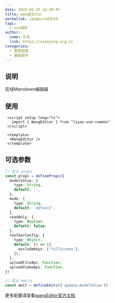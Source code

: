 ```yaml
---
date: 2025-03-25 16:30:07
title: wangEditor
permalink: /pages/ed3b10
tags:
  - vue组件
author:
  name: 华总
  link: https://xiaoying.org.cn
categories:
  - 使用指南
  - 基础组件
---
```


## 说明

在线Marndown编辑器

##  使用

```vue
 <script setup lang="ts">
   import { WangEditor } from "liyao-vue-common"
 </script>
 
 <template>
  <WangEditor />
 </template>
```



## 可选参数

```typescript
// 定义 props
const props = defineProps({
  modelValue: {
    type: String,
    default: '',
  },
  mode: {
    type: String,
    default: 'default',
  },
  readOnly: {
    type: Boolean,
    default: false,
  },
  toolbarConfig: {
    type: Object,
    default: () => ({
      excludeKeys: ['fullScreen'],
    }),
  },
  uploadFileApi: Function,
  uploadVideoApi: Function,
})

// 定义 emits
const emit = defineEmits(['update:modelValue'])

```

更多配置请查看[wangEditor官方文档](https://www.wangeditor.com/v5/toolbar-config.html)